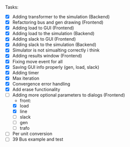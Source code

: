 Tasks:
- [X] Adding transformer to the simulation (Backend)
- [x] Refactoring bus and gen drawing (Frontend)
- [x] Adding load to GUI (Frontend)
- [x] Adding load to the simulation (Backend)
- [x] Adding slack to GUI (Frontend)
- [x] Adding slack to the simulation (Backend)
- [x] Simulator is not simualting correctly i think
- [x] Adding results window (Frontend)
- [x] Fixing move event for all
- [x] Saving GUI info properly (gen, load, slack)
- [x] Adding timer
- [x] Max iteration
- [x] Convergence error handling
- [x] Add erase functionality
- [ ] Adding more optional parameters to dialogs (Frontend)
    - front:
    - [x] load
    - [x] line
    - [ ] slack 
    - [ ] gen 
    - [ ] trafo 
- [ ] Per unit conversion
- [ ] 39 Bus example and test
